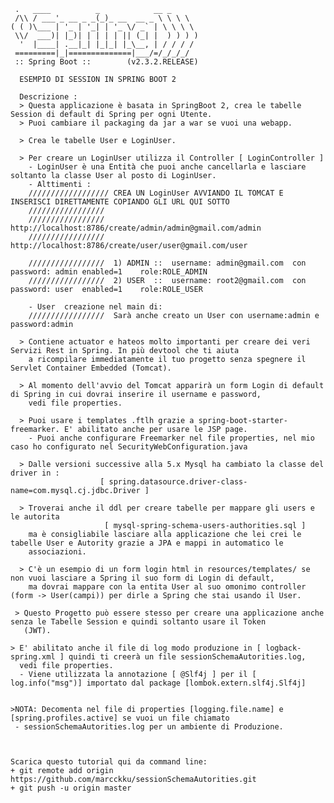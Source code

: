
	 .   ____          _            __ _
	 /\\ / ___'_ __ _ _(_)_ __  __ _ \ \ \ \
	( ( )\___ | '_ | '_| | '_ \/ _` | \ \ \ \
	 \\/  ___)| |_)| | | | | || (_| |  ) ) ) )
	  '  |____| .__|_| |_|_| |_\__, | / / / /
	 =========|_|==============|___/=/_/_/_/
	 :: Spring Boot ::        (v2.3.2.RELEASE)

      ESEMPIO DI SESSION IN SPRING BOOT 2
	  
	  Descrizione :
	  > Questa applicazione è basata in SpringBoot 2, crea le tabelle Session di default di Spring per ogni Utente. 
	  > Puoi cambiare il packaging da jar a war se vuoi una webapp.
		
	  > Crea le tabelle User e LoginUser.
	  
	  > Per creare un LoginUser utilizza il Controller [ LoginController ] 
	    - LoginUser è una Entità che puoi anche cancellarla e lasciare soltanto la classe User al posto di LoginUser.
		- Alttimenti :
		////////////////// CREA UN LoginUser AVVIANDO IL TOMCAT E INSERISCI DIRETTAMENTE COPIANDO GLI URL QUI SOTTO
		/////////////////
		/////////////////   http://localhost:8786/create/admin/admin@gmail.com/admin
		/////////////////   http://localhost:8786/create/user/user@gmail.com/user
		
		/////////////////  1) ADMIN ::  username: admin@gmail.com  con password: admin enabled=1    role:ROLE_ADMIN
		/////////////////  2) USER  ::  username: root2@gmail.com  con password: user  enabled=1    role:ROLE_USER
	    
		- User  creazione nel main di:
	    /////////////////  Sarà anche creato un User con username:admin e password:admin
		
      > Contiene actuator e hateos molto importanti per creare dei veri Servizi Rest in Spring. In più devtool che ti aiuta 
	    a ricompilare immediatamente il tuo progetto senza spegnere il Servlet Container Embedded (Tomcat).
	  
	  > Al momento dell'avvio del Tomcat apparirà un form Login di default di Spring in cui dovrai inserire il username e password, 
	    vedi file properties.

	  > Puoi usare i templates .ftlh grazie a spring-boot-starter-freemarker. E' abilitato anche per usare le JSP page.
	    - Puoi anche configurare Freemarker nel file properties, nel mio caso ho configurato nel SecurityWebConfiguration.java 
	  
	  > Dalle versioni successive alla 5.x Mysql ha cambiato la classe del driver in :
						[ spring.datasource.driver-class-name=com.mysql.cj.jdbc.Driver ]
						
	  > Troverai anche il ddl per creare tabelle per mappare gli users e le autorita 
	                     [ mysql-spring-schema-users-authorities.sql ]
	    ma è consigliabile lasciare alla applicazione che lei crei le tabelle User e Autority grazie a JPA e mappi in automatico le 
		associazioni.
		
      > C'è un esempio di un form login html in resources/templates/ se non vuoi lasciare a Spring il suo form di Login di default, 
	    ma dovrai mappare con la entita User al suo omonimo controller (form -> User(campi)) per dirle a Spring che stai usando il User.
		
     > Questo Progetto può essere stesso per creare una applicazione anche senza le Tabelle Session e quindi soltanto usare il Token
       (JWT).	 
		
	> E' abilitato anche il file di log modo produzione in [ logback-spring.xml ] quindi ti creerà un file sessionSchemaAutorities.log,
	  vedi file properties.
	  - Viene utilizzata la annotazione [ @Slf4j ] per il [ log.info("msg")] importato dal package [lombok.extern.slf4j.Slf4j] 
	
	
	>NOTA: Decomenta nel file di properties [logging.file.name] e [spring.profiles.active] se vuoi un file chiamato 
	 - sessionSchemaAutorities.log per un ambiente di Produzione.
	
	
	
	Scarica questo tutorial qui da command line: 
	+ git remote add origin https://github.com/marcckku/sessionSchemaAutorities.git
    + git push -u origin master
	
	
		
